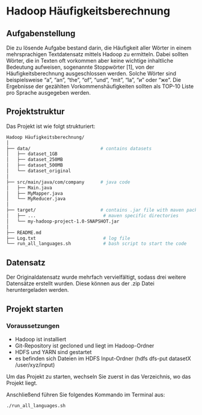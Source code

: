 # Hadoop Häufigkeitsberechnung 

## Aufgabenstellung 
Die zu lösende Aufgabe bestand darin, die Häufigkeit aller Wörter in einem mehrsprachigen Textdatensatz mittels Hadoop zu ermitteln. Dabei sollten Wörter, die in Texten oft vorkommen aber keine wichtige inhaltliche Bedeutung aufweisen, sogenannte Stoppwörter [1], von der Häufigkeitsberechnung ausgeschlossen werden.  Solche Wörter sind beispielsweise “a”, “an”, “the”, “of”, “und”, “mit”, “la”, “и” oder “же”. Die Ergebnisse der gezählten Vorkommenshäufigkeiten sollten als TOP-10 Liste pro Sprache ausgegeben werden. 

## Projektstruktur
Das Projekt ist wie folgt strukturiert: 

```bash
Hadoop Häufigkeitsberechnung/
│
├── data/                          # contains datasets
│   ├── dataset_1GB
│   ├── dataset_250MB
│   ├── dataset_500MB
│   └── dataset_original
│
├── src/main/java/com/company      # java code 
│   ├── Main.java
│   ├── MyMapper.java
│   └── MyReducer.java       
│
├── target/                        # contains .jar file with maven packages
│   ├── ...          				# maven specific directories 
│   └── my-hadoop-project-1.0-SNAPSHOT.jar 
│
├── README.md
├── Log.txt 						# log file 
└── run_all_languages.sh 			# bash script to start the code 
```

## Datensatz
Der Originaldatensatz wurde mehrfach vervielfältigt, sodass drei weitere Datensätze erstellt wurden. 
Diese können aus der .zip Datei heruntergeladen werden. 

## Projekt starten 

### Voraussetzungen 
- Hadoop ist installiert 
- Git-Repository ist gecloned und liegt im Hadoop-Ordner 
- HDFS und YARN sind gestartet 
- es befinden sich Dateien im HDFS Input-Ordner (hdfs dfs-put datasetX /user/xyz/input)


Um das Projekt zu starten, wechseln Sie zuerst in das Verzeichnis, wo das Projekt liegt. 

Anschließend führen Sie folgendes Kommando im Terminal aus: 
```bash 
./run_all_languages.sh
```
